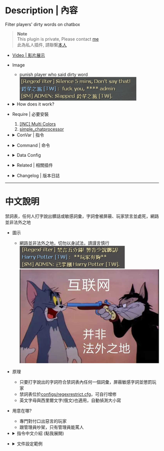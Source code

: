 # Description | 內容
Filter players' dirty words on chatbox

> __Note__ <br/>
This plugin is private, Please contact [me](https://github.com/fbef0102/Game-Private_Plugin#私人插件列表-private-plugins-list)<br/>
此為私人插件, 請聯繫[本人](https://github.com/fbef0102/Game-Private_Plugin#私人插件列表-private-plugins-list)

* [Video | 影片展示](https://youtu.be/XQqzDsdo55o)

* Image
    * punish player who said dirty word
    <br/>![sm_regexfilter_1](image/sm_regexfilter_1.jpg)

* <details><summary>How does it work?</summary>

    * Punish player who said dirty word (Ban, Slap, Kick, ...)
    * Modify dirty word table in [configs/regexrestrict.cfg](configs/regexrestrict.cfg)
</details>

* Require | 必要安裝
    1. [[INC] Multi Colors](https://github.com/fbef0102/L4D1_2-Plugins/releases/tag/Multi-Colors)
    2. [simple_chatprocessor](https://github.com/fbef0102/Sourcemod-Plugins/tree/main/simple_chatprocessor)

* <details><summary>ConVar | 指令</summary>

    * cfg/sourcemod/sm_regexfilter.cfg
        ```php
        // If 1, REGEXFILTER Enabled
        regexfilter_enable "1"

        // If 1, Remove all whitespace
        regexfilter_remove_white_space "0"
        ```
</details>

* <details><summary>Command | 命令</summary>

    None
</details>

* <details><summary>Data Config</summary>

    * [configs/regexrestrict.cfg](configs/regexrestrict.cfg)
        ```php
        "Censor"
        {
            "Block2_English"  // Whatever name
            {
                "chatpattern"		"fuck" // dirty word you want to ban, comparison is case insensitive.
                "chatpattern"		"shit"
                "replace"			"****" // Replace the matches with a string
                "warn"				"Don't say that!" // Warn the client they are violating the matching rules
                "action"			"sm_slap #%u 30"  // server executes an RCON command, to see more cmds: https://wiki.alliedmods.net/Admin_commands_(sourcemod)#Basic_Commands
		
                // 3 times dirty words within 4000 seconds, player will be banned 180 mins
                "limit"				"3"
                "forgive"			"4000"
                "punish"			"sm_ban #%u 180 #%r" //A punishment (RCON command)
                
                //Allow admins with specified levels to be immune (Empty = Everyone, -1: Nobody)	
                "immunity"          "z" 
            }	
        }
        ```

    * Other keyValue
        ```php
        "replaceall" "****" // Replace the whole sentance with a string
        "block" "1" // Block message
        ```

    * action
        ```php
        #%u = user id
        #%i = client id
        #%n = player name
        #%s = player steam id
        #%r = warn message
        ```
</details>

* <details><summary>Related | 相關插件</summary>

    1. [lfd_noTeamSay](https://github.com/fbef0102/L4D1_2-Plugins/tree/master/lfd_noTeamSay): Redirecting all 'say_team' messages to 'say'
        * 沒有隊伍頻道，任何人打字說話一律大家都看得見
    2. [GagMuteBanEx](https://github.com/fbef0102/L4D1_2-Plugins/tree/master/GagMuteBanEx): gag & mute & ban - Ex
        * 封鎖/禁音/禁字-強化版
    3. [savechat](https://github.com/fbef0102/L4D1_2-Plugins/tree/master/savechat): Records player chat messages to a file
        * 紀錄玩家的聊天紀錄到文件裡
    4. [l4d_invalid_name](/L4D_插件/Anti_Griefer_防惡意路人/l4d_invalid_name): Kick player if has invalid name via Regular Expressions
        * 名字封鎖表，任何人的名字有髒話或敏感詞彙，會踢出玩家
</details>

* <details><summary>Changelog | 版本日誌</summary>

    * v1.4h (2024-9-21)
        * Fix memory leak
        * Optimize code

    * v1.3h (2024-8-3)
        * Require simple_chatprocessor 1.8h or above

    * v1.2h (2024-1-31)
        * Remake code, convert code to latest syntax
        * Updare data config

    * v1.1h (2024-1-14)
        * Support Cyrillic letters, comparison is case insensitive.

    * v1.0h (2023-10-28)
        * Optimize Code and fix memory leak

    * v1.4 (2023-5-13)
        * Optimize Code
        * Change method to detect client say, require "simple_chatprocessor"

    * v1.3
        * Remake Code
        * Add "replaceall" option
        * Fix memory leak

    * v1.2
        * [By Twilight Suzuka](https://forums.alliedmods.net/showthread.php?t=71867)
</details>

- - - -
# 中文說明
禁詞表，任何人打字說出髒話或敏感詞彙，字詞會被屏蔽、玩家禁言並處死，網路並非法外之地

* 圖示
    * 網路並非法外之地，切勿以身試法，請謹言慎行
    <br/>![zho/sm_regexfilter_1](image/zho/sm_regexfilter_1.jpg)
    <br/>![zho/sm_regexfilter_2](image/zho/sm_regexfilter_2.jpg)

* 原理
    * 只要打字說出的字詞符合禁詞表內任何一個詞彙，屏蔽敏感字詞並懲罰玩家
    * 禁詞表位於[configs/regexrestrict.cfg](configs/regexrestrict.cfg)，可自行增修
    * 英文字母與西里爾文字(俄文)也適用，自動偵測大小寫

* 用意在哪?
    * 專門對付口出惡言的玩家
    * 跟管理員吵架，只有管理員能罵人

* <details><summary>指令中文介紹 (點我展開)</summary>

    * cfg/sourcemod/sm_regexfilter.cfg
        ```php
        // 0=關閉插件, 1=啟動插件
        regexfilter_enable "1"

        // 為1時，忽略空白符號
        regexfilter_remove_white_space "0"
        ```
</details>

* <details><summary>文件設定範例</summary>

    * 禁詞表可自行增修
    * 可設置權限，管理員的言論不會受到插件的審查
    * 敏感字詞可以用其他文字和諧取代
    * [configs/regexrestrict.cfg](configs/regexrestrict.cfg)
        ```php
        "Censor"
        {
            "Block3_China" //敏感字詞合集名稱，可自取
            {
                "chatpattern"       "nmsl" //敏感字詞為nmsl，即使字母大寫也會被檢測到
                "chatpattern"       "cao"
                "replaceall"        "我是傻B！" // 取代整句話
                "warn"              "少说脏话!" // 顯示警告
                "action"            "sm_slap #%u 30" //設置要懲罰的動作，此處命令巴掌30滴傷害，想看更多命令：https://wiki.alliedmods.net/Admin_commands_(sourcemod)

                // 在4000秒內說出3次敏感字詞將會被伺服器封鎖長達180分鐘
                "limit"             "3"
                "forgive"           "4000"
                "punish"            "sm_ban #%u 180 '脏话太多，已被封禁3小时'"

                //有這個權限的管理員不受到審查 (空 = 所有人不受審查, -1: 所有人受審查)
                "immunity"          "z"
            }	
        }
        ```

    * 其他可用參數
        ```php
        "replace" "xxxx" // 敏感字詞用其他文字取代
        "block" "1" // 阻擋訊息
        ```

    * action能寫的參數
        ```php
        #%u = 玩家的user id
        #%i = 玩家的client id
        #%n = 玩家名字
        #%s = 玩家的Steam ID (Steam_x:x:xxxx)
        #%r = 警告訊息
        ```
</details>
